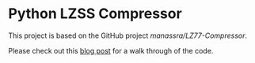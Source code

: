 # Python LZSS Compressor

This project is based on the GitHub project _manassra/LZ77-Compressor_.

Please check out this [blog post](https://tim.cogan.dev/lzss) for a walk through of the code.
